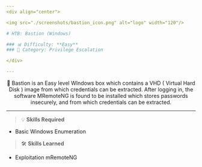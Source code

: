 ```yaml
---
<div align="center">

<img src="./screenshots/bastion_icon.png" alt="logo" width="120"/>

# HTB: Bastion (Windows)

### 📊 Difficulty: **Easy**
### 📁 Category: Privilege Escalation

</div>

---
```


<p align="center">
🔎 Bastion is an Easy level WIndows box which contains a VHD ( Virtual Hard Disk ) image from which credentials can be extracted. After logging in,
the software MRemoteNG is found to be installed which stores passwords insecurely, and from which credentials can be extracted.
</p>

---

> 💡 **Skills Required**
- Basic Windows Enumeration

> 🛠️ **Skills Learned**
- Exploitation mRemoteNG
